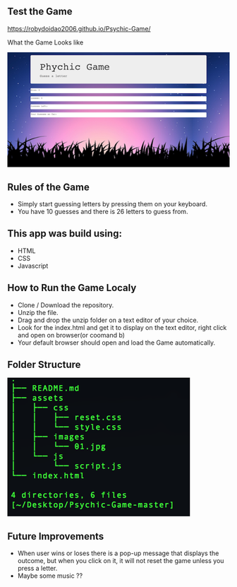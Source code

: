 ## Test the Game
https://robydoidao2006.github.io/Psychic-Game/

What the Game Looks like

![](game.jpg)

## Rules of the Game
- Simply start guessing letters by pressing them on your keyboard.
- You have 10 guesses and there is 26 letters to guess from.

## This app was build using:
- HTML
- CSS
- Javascript

## How to Run the Game Localy
- Clone / Download the repository.
- Unzip the file.
- Drag and drop the unzip folder on a text editor of your choice.
- Look for the index.html and get it to display on the text editor, right click and open on browser(or coomand b)
- Your default browser should open and load the Game automatically.

## Folder Structure
![](tree.jpg)

## Future Improvements 
- When user wins or loses there is a pop-up message that displays the outcome, but when you click on it, it will not reset the game unless you press a letter.
- Maybe some music ??


